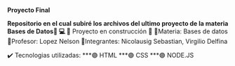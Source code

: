 <b>Proyecto Final</b>

<b>Repositorio en el cual subiré los archivos del ultimo proyecto de la materia Bases de Datos:bookmark_tabs:	:computer:	</b>
:construction: Proyecto en construcción :construction:
🔹Materia: Bases de datos
🔹Profesor: Lopez Nelson
🔹Integrantes: Nicolausig Sebastian, Virgilio Delfina

:heavy_check_mark:	Tecnologias utilizadas:
***:purple_circle:	HTML
***:purple_circle:	CSS
***:purple_circle:	NODE.JS

